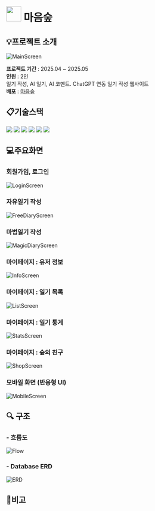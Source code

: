 # <img src="https://raw.githubusercontent.com/AIDiaryProject/AIDiary/refs/heads/main/public/favicon.ico" width="40" height="40"/> 마음숲

## :bulb:프로젝트 소개
![MainScreen](https://raw.githubusercontent.com/AIDiaryProject/AIDiary/refs/heads/main/public/gif/0_main.png)

**프로젝트 기간** : 2025.04 ~ 2025.05<br>
**인원** : 2인 <br>
일기 작성, AI 일기, AI 코멘트.
ChatGPT 연동 일기 작성 웹사이트 <br>
**배포** : [마음숲](https://mindforest-app.vercel.app/)

## :clipboard:기술스택
<img src="https://img.shields.io/badge/javascript-F7DF1E?style=for-the-badge&logo=javascript&logoColor=black">
<img src="https://img.shields.io/badge/react-61DAFB?style=for-the-badge&logo=react&logoColor=black">
<img src="https://img.shields.io/badge/mysql-4479A1?style=for-the-badge&logo=mysql&logoColor=white">
<img src="https://img.shields.io/badge/node.js-339933?style=for-the-badge&logo=Node.js&logoColor=white">
<img src="https://img.shields.io/badge/express-000000?style=for-the-badge&logo=express&logoColor=white">
<img src="https://img.shields.io/badge/bootstrap-7952B3?style=for-the-badge&logo=bootstrap&logoColor=white">

## :computer:주요화면
### 회원가입, 로그인
![LoginScreen](https://raw.githubusercontent.com/AIDiaryProject/AIDiary/refs/heads/main/public/gif/1_loginRegister.gif)

### 자유일기 작성
![FreeDiaryScreen](https://raw.githubusercontent.com/AIDiaryProject/AIDiary/refs/heads/main/public/gif/2_freeDiary.gif)

### 마법일기 작성
![MagicDiaryScreen](https://raw.githubusercontent.com/AIDiaryProject/AIDiary/refs/heads/main/public/gif/3_magicDiary.gif)

### 마이페이지 : 유저 정보
![InfoScreen](https://raw.githubusercontent.com/AIDiaryProject/AIDiary/refs/heads/main/public/gif/4_userInfo.gif)

### 마이페이지 : 일기 목록
![ListScreen](https://raw.githubusercontent.com/AIDiaryProject/AIDiary/refs/heads/main/public/gif/5_list.gif)

### 마이페이지 : 일기 통계
![StatsScreen](https://raw.githubusercontent.com/AIDiaryProject/AIDiary/refs/heads/main/public/gif/6_stats.gif)

### 마이페이지 : 숲의 친구
![ShopScreen](https://raw.githubusercontent.com/AIDiaryProject/AIDiary/refs/heads/main/public/gif/7_shop.gif)

### 모바일 화면 (반응형 UI)
![MobileScreen](https://raw.githubusercontent.com/AIDiaryProject/AIDiary/refs/heads/main/public/gif/0_mobile.png)

## :mag: 구조
### - 흐름도
![Flow](https://raw.githubusercontent.com/AIDiaryProject/AIDiary/refs/heads/main/public/gif/0_flow.png)

### - Database ERD
![ERD](https://raw.githubusercontent.com/AIDiaryProject/AIDiary/refs/heads/main/public/gif/0_erd.png)

## :notebook:비고
